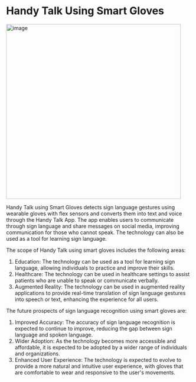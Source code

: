 # Handy Talk Using Smart Gloves

<img width="473" alt="image" src="https://github.com/user-attachments/assets/ed1880b8-a755-4cc1-a2dc-949fbaa09f50" />

Handy Talk using Smart Gloves detects sign language gestures using wearable gloves with flex sensors and converts them into text and voice through the Handy Talk App. The app enables users to communicate through sign language and share messages on social media, improving communication for those who cannot speak. The technology can also be used as a tool for learning sign language.

The scope of Handy Talk using smart gloves includes the following areas:
1.	Education: The technology can be used as a tool for learning sign language, allowing individuals to practice and improve their skills.
2.	Healthcare: The technology can be used in healthcare settings to assist patients who are unable to speak or communicate verbally.
3.	Augmented Reality: The technology can be used in augmented reality applications to provide real-time translation of sign language gestures into speech or text, enhancing the experience for all users.

The future prospects of sign language recognition using smart gloves are:
1.	Improved Accuracy: The accuracy of sign language recognition is expected to continue to improve, reducing the gap between sign language and spoken language.
2.	Wider Adoption: As the technology becomes more accessible and affordable, it is expected to be adopted by a wider range of individuals and organizations.
3.	Enhanced User Experience: The technology is expected to evolve to provide a more natural and intuitive user experience, with gloves that are comfortable to wear and responsive to the user's movements.


